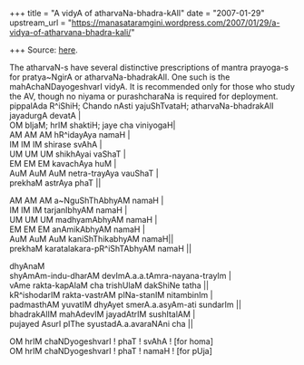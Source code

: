 +++
title = "A vidyA of atharvaNa-bhadra-kAlI"
date = "2007-01-29"
upstream_url = "https://manasataramgini.wordpress.com/2007/01/29/a-vidya-of-atharvana-bhadra-kali/"

+++
Source: [here](https://manasataramgini.wordpress.com/2007/01/29/a-vidya-of-atharvana-bhadra-kali/).

The atharvaN-s have several distinctive prescriptions of mantra
prayoga-s for pratya\~NgirA or atharvaNa-bhadrakAlI. One such is the
mahAchaNDayogeshvarI vidyA. It is recommended only for those who study
the AV, though no niyama or purashcharaNa is required for deployment.  
pippalAda R^iShiH; Chando nAsti yajuShTvataH; atharvaNa-bhadrakAlI
jayadurgA devatA \|  
OM bIjaM; hrIM shaktiH; jaye cha viniyogaH\|  
AM AM AM hR^idayAya namaH \|  
IM IM IM shirase svAhA \|  
UM UM UM shikhAyai vaShaT \|  
EM EM EM kavachAya huM \|  
AuM AuM AuM netra-trayAya vauShaT \|  
prekhaM astrAya phaT \|\|

AM AM AM a\~NguShThAbhyAM namaH \|  
IM IM IM tarjanIbhyAM namaH \|  
UM UM UM madhyamAbhyAM namaH \|  
EM EM EM anAmikAbhyAM namaH \|  
AuM AuM AuM kaniShThikabhyAM namaH\|\|  
prekhaM karatalakara-pR^iShTAbhyAM namaH \|\|

dhyAnaM  
shyAmAm-indu-dharAM devImA.a.a.tAmra-nayana-trayIm \|  
vAme rakta-kapAlaM cha trishUlaM dakShiNe tatha \|\|  
kR^ishodarIM rakta-vastrAM pINa-stanIM nitambinIm \|  
padmasthAM yuvatIM dhyAyet smerA.a.asyAm-ati sundarIm \|\|  
bhadrakAlIM mahAdevIM jayadAtrIM sushItalAM \|  
pujayed AsurI pIThe syustadA.a.avaraNAni cha \|\|

OM hrIM chaNDyogeshvarI ! phaT ! svAhA ! \[for homa\]  
OM hrIM chaNDyogeshvarI ! phaT ! namaH ! \[for pUja\]

